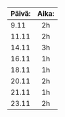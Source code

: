 | Päivä:  | Aika: |
| :---    | :---: |
|  9.11   |  2h   |
| 11.11   |  2h   |
| 14.11   |  3h   |
| 16.11   |  1h   |
| 18.11   |  1h   |
| 20.11   |  2h   |
| 21.11   |  1h   |
| 23.11   |  2h   |






